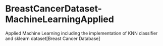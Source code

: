 # BreastCancerDataset-MachineLearningApplied
Applied Machine Learning including the implementation of KNN classifier and sklearn dataset[Breast Cancer Database]
